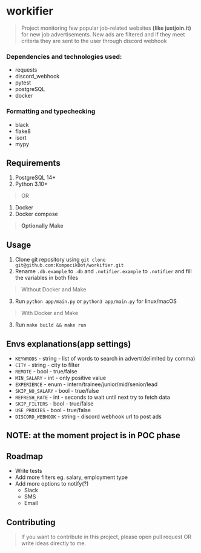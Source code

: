 # workifier

> Project monitoring few popular job-related websites **(like justjoin.it)** for new job advertisements. New ads are filtered and if they meet criteria they are sent to the user through discord webhook

### Dependencies and technologies used:
- requests
- discord_webhook
- pytest
- postgreSQL
- docker

### Formatting and typechecking
- black
- flake8
- isort
- mypy

## Requirements
1. PostgreSQL 14+
2. Python 3.10+
> OR
1. Docker
2. Docker compose

> **Optionally Make**

## Usage

1. Clone git repository using `git clone git@github.com:KompocikDot/workifier.git`
2. Rename `.db.example` to `.db` and `.notifier.example` to `.notifier` and fill the variables in both files
> Without Docker and Make
3. Run `python app/main.py` or `python3 app/main.py` for linux/macOS
> With Docker and Make
3. Run `make build && make run`

## Envs explanations(app settings)
- `KEYWRODS` - string - list of words to search in advert(delimited by comma)
- `CITY` - string - city to filter
- `REMOTE` - bool - true/false
- `MIN_SALARY` - int - only positive value
- `EXPERIENCE` - enum - intern/trainee/junior/mid/senior/lead
- `SKIP_NO_SALARY` - bool - true/false
- `REFRESH_RATE` - int - seconds to wait until next try to fetch data
- `SKIP_FILTERS` - bool - true/false
- `USE_PROXIES` - bool - true/false
- `DISCORD_WEBHOOK` - string - discord webhook url to post ads
## NOTE: at the moment project is in POC phase

## Roadmap
- Write tests
- Add more filters eg. salary, employment type 
- Add more options to notify(?)
  - Slack
  - SMS
  - Email


## Contributing
> If you want to contribute in this project, please open pull request OR write ideas directly to me.
